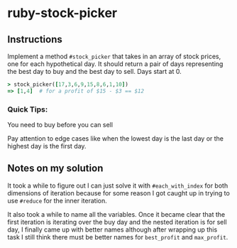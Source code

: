 # ruby-stock-picker

## Instructions

Implement a method `#stock_picker` that takes in an array of stock prices, one for each hypothetical day. It should return a pair of days representing the best day to buy and the best day to sell. Days start at 0.

  ```ruby
  > stock_picker([17,3,6,9,15,8,6,1,10])
  => [1,4]  # for a profit of $15 - $3 == $12
  ```

### Quick Tips:

You need to buy before you can sell

Pay attention to edge cases like when the lowest day is the last day or the highest day is the first day.

## Notes on my solution

It took a while to figure out I can just solve it with `#each_with_index` for both dimensions of iteration because for some reason I got caught up in trying to use `#reduce` for the inner iteration.

It also took a while to name all the variables. Once it became clear that the first iteration is iterating over the buy day and the nested iteration is for sell day, I finally came up with better names although after wrapping up this task I still think there must be better names for `best_profit` and `max_profit`.